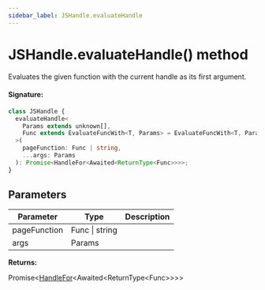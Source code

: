 ```yaml
---
sidebar_label: JSHandle.evaluateHandle
---
```


# JSHandle.evaluateHandle() method

Evaluates the given function with the current handle as its first argument.

#### Signature:

```typescript
class JSHandle {
  evaluateHandle<
    Params extends unknown[],
    Func extends EvaluateFuncWith<T, Params> = EvaluateFuncWith<T, Params>
  >(
    pageFunction: Func | string,
    ...args: Params
  ): Promise<HandleFor<Awaited<ReturnType<Func>>>>;
}
```

## Parameters

| Parameter    | Type           | Description |
| ------------ | -------------- | ----------- |
| pageFunction | Func \| string |             |
| args         | Params         |             |

**Returns:**

Promise&lt;[HandleFor](./puppeteer.handlefor.md)&lt;Awaited&lt;ReturnType&lt;Func&gt;&gt;&gt;&gt;
